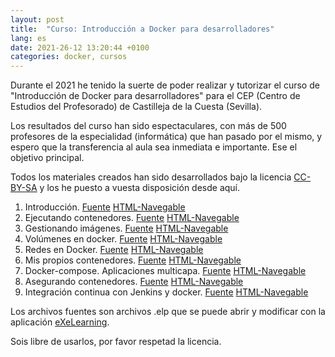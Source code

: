 ```yaml
---
layout: post
title:  "Curso: Introducción a Docker para desarrolladores"
lang: es
date: 2021-26-12 13:20:44 +0100
categories: docker, cursos
---
```


Durante el 2021 he tenido la suerte de poder realizar y tutorizar el curso de "Introducción de Docker para desarrolladores" para el CEP (Centro de Estudios del Profesorado) de Castilleja de la Cuesta (Sevilla).

Los resultados del curso han sido espectaculares, con más de 500 profesores de la especialidad (informática) que han pasado por el mismo, y espero que la transferencia al aula sea inmediata e importante. Ese el objetivo principal.

Todos los materiales creados han sido desarrollados bajo la licencia [CC-BY-SA](https://creativecommons.org/licenses/by-sa/3.0/es/) y los he puesto a vuesta disposición desde aquí.


1. Introducción. [Fuente]({{site.baseurl}}/myassets/docker/elps/1_Introduccion.elp) [HTML-Navegable]()
2. Ejecutando contenedores. [Fuente]({{site.baseurl}}/myassets/docker/elps/2_Ejecutando%20y%20gestionando%20contenedores%20Docker.elp) [HTML-Navegable]()
3. Gestionando imágenes. [Fuente]({{site.baseurl}}/myassets/docker/elps/3_Gestion_de_imagenes_Docker.elp) [HTML-Navegable]()
4. Volúmenes en docker. [Fuente]({{site.baseurl}}/myassets/docker/elps/4_Volúmenes_en_Docker.elp) [HTML-Navegable]()
5. Redes en Docker. [Fuente]({{site.baseurl}}/myassets/docker/elps/5_Redes_en_Docker_V02.elp) [HTML-Navegable]()
6. Mis propios contenedores. [Fuente]({{site.baseurl}}/myassets/docker/elps/6.%20Construyendo%20mis%20propios%20contenedores.elp) [HTML-Navegable]()
7. Docker-compose. Aplicaciones multicapa. [Fuente]({{site.baseurl}}/myassets/docker/elps/7_Docker-Compose.%20Aplicaciones%20multicapa.elp) [HTML-Navegable]()
8. Asegurando contenedores. [Fuente]({{site.baseurl}}/myassets/docker/elps/8_Asegurando%20contenedores.elp) [HTML-Navegable]()
9. Integración continua con Jenkins y docker. [Fuente]({{site.baseurl}}/myassets/docker/elps/9_Integración%20continua%20con%20Jenkins%20y%20Docker.elp) [HTML-Navegable]()

Los archivos fuentes son archivos .elp que se puede abrir y modificar con la aplicación [eXeLearning](https://exelearning.net/).

Sois libre de usarlos, por favor respetad la licencia.
